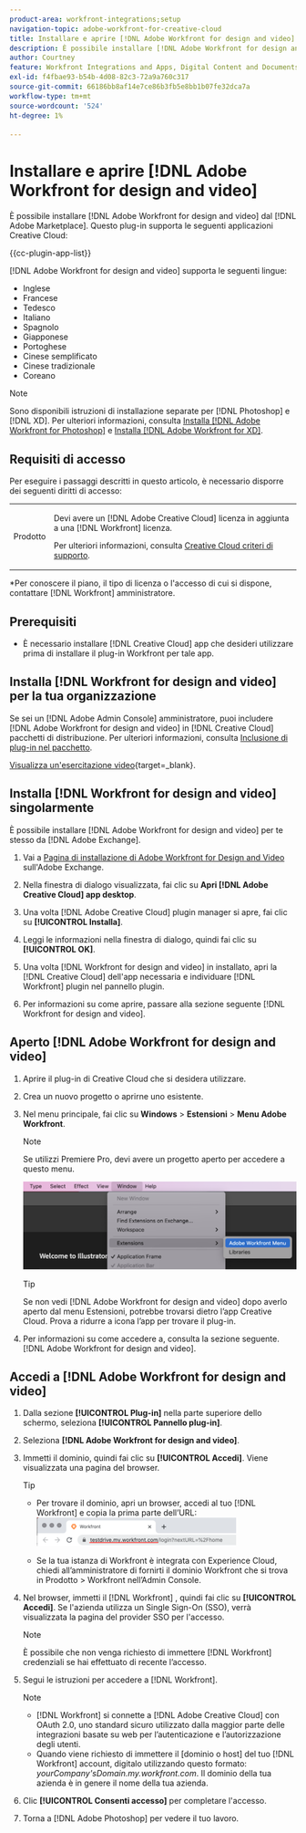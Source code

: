 ```yaml
---
product-area: workfront-integrations;setup
navigation-topic: adobe-workfront-for-creative-cloud
title: Installare e aprire [!DNL Adobe Workfront for design and video]
description: È possibile installare [!DNL Adobe Workfront for design and video] da Adobe Marketplace.
author: Courtney
feature: Workfront Integrations and Apps, Digital Content and Documents
exl-id: f4fbae93-b54b-4d08-82c3-72a9a760c317
source-git-commit: 66186bb8af14e7ce86b3fb5e8bb1b07fe32dca7a
workflow-type: tm+mt
source-wordcount: '524'
ht-degree: 1%

---
```


# Installare e aprire [!DNL Adobe Workfront for design and video]

È possibile installare [!DNL Adobe Workfront for design and video] dal [!DNL Adobe Marketplace]. Questo plug-in supporta le seguenti applicazioni Creative Cloud:

{{cc-plugin-app-list}}

[!DNL Adobe Workfront for design and video] supporta le seguenti lingue:

* Inglese
* Francese
* Tedesco
* Italiano
* Spagnolo
* Giapponese
* Portoghese
* Cinese semplificato
* Cinese tradizionale
* Coreano

>[!NOTE]
>
>Sono disponibili istruzioni di installazione separate per [!DNL Photoshop] e [!DNL XD]. Per ulteriori informazioni, consulta [Installa [!DNL Adobe Workfront for Photoshop]](/help/quicksilver/workfront-integrations-and-apps/adobe-workfront-for-creative-cloud/wf-cc-install-ps.md) e [Installa [!DNL Adobe Workfront for XD]](/help/quicksilver/workfront-integrations-and-apps/adobe-workfront-for-creative-cloud/wf-adobe-xd-install.md).


## Requisiti di accesso

Per eseguire i passaggi descritti in questo articolo, è necessario disporre dei seguenti diritti di accesso:

<table style="table-layout:auto"> 
 <col> 
 <col> 
 <tbody> 
 <!-- <tr> 
   <td role="rowheader">[!DNL Adobe Workfront] plan*</td> 
   <td> <p>[!UICONTROL Pro] or higher</p> </td> 
  </tr> 
  <tr data-mc-conditions=""> 
   <td role="rowheader">[!DNL Adobe Workfront] license*</td> 
   <td> <p>[!UICONTROL Work] or [!UICONTROL Plan]</p> </td> 
  </tr> -->
  <tr> 
   <td role="rowheader">Prodotto</td> 
   <td><p>Devi avere un [!DNL Adobe Creative Cloud] licenza in aggiunta a una [!DNL Workfront] licenza.</p><p>Per ulteriori informazioni, consulta <a href="https://helpx.adobe.com/support/programs/cc-support-policy.html#cce" class="MCXref xref" xrefformat="{para}">Creative Cloud criteri di supporto</a>.</p></td> 
  </tr> 
 </tbody> 
</table>

&#42;Per conoscere il piano, il tipo di licenza o l&#39;accesso di cui si dispone, contattare [!DNL Workfront] amministratore.

## Prerequisiti

* È necessario installare [!DNL Creative Cloud] app che desideri utilizzare prima di installare il plug-in Workfront per tale app.

## Installa [!DNL Workfront for design and video] per la tua organizzazione

Se sei un [!DNL Adobe Admin Console] amministratore, puoi includere [!DNL Adobe Workfront for design and video] in [!DNL Creative Cloud] pacchetti di distribuzione. Per ulteriori informazioni, consulta [Inclusione di plug-in nel pacchetto](https://helpx.adobe.com/in/enterprise/using/manage-extensions.html).

[Visualizza un&#39;esercitazione video](https://www.youtube.com/watch?v=zzvXNLIBzrc){target=_blank}.

## Installa [!DNL Workfront for design and video] singolarmente

È possibile installare [!DNL Adobe Workfront for design and video] per te stesso da [!DNL Adobe Exchange].

1. Vai a [Pagina di installazione di Adobe Workfront for Design and Video](https://adobe.com/go/cc_plugins_discover_plugin?pluginId=108938&amp;workflow=share) sull&#39;Adobe Exchange.
1. Nella finestra di dialogo visualizzata, fai clic su **Apri [!DNL Adobe Creative Cloud] app desktop**.
1. Una volta [!DNL Adobe Creative Cloud] plugin manager si apre, fai clic su **[!UICONTROL Installa]**.
1. Leggi le informazioni nella finestra di dialogo, quindi fai clic su **[!UICONTROL OK]**.
1. Una volta [!DNL Workfront for design and video] in installato, apri la [!DNL Creative Cloud] dell&#39;app necessaria e individuare [!DNL Workfront] plugin nel pannello plugin.

1. Per informazioni su come aprire, passare alla sezione seguente [!DNL Workfront for design and video].

## Aperto [!DNL Adobe Workfront for design and video]

1. Aprire il plug-in di Creative Cloud che si desidera utilizzare.

1. Crea un nuovo progetto o aprirne uno esistente.

1. Nel menu principale, fai clic su **Windows** > **Estensioni** > **Menu Adobe Workfront**.

   >[!NOTE]
   >
   >Se utilizzi Premiere Pro, devi avere un progetto aperto per accedere a questo menu.

   ![](assets/adobe-workfront-menu.png)


   >[!TIP]
   >
   >Se non vedi [!DNL Adobe Workfront for design and video] dopo averlo aperto dal menu Estensioni, potrebbe trovarsi dietro l’app Creative Cloud. Prova a ridurre a icona l’app per trovare il plug-in.

1. Per informazioni su come accedere a, consulta la sezione seguente. [!DNL Adobe Workfront for design and video].


## Accedi a [!DNL Adobe Workfront for design and video]

1. Dalla sezione **[!UICONTROL Plug-in]** nella parte superiore dello schermo, seleziona **[!UICONTROL Pannello plug-in]**.
1. Seleziona **[!DNL Adobe Workfront for design and video]**.
1. Immetti il dominio, quindi fai clic su **[!UICONTROL Accedi]**. Viene visualizzata una pagina del browser.

   >[!TIP]
   >
   >* Per trovare il dominio, apri un browser, accedi al tuo [!DNL Workfront] e copia la prima parte dell’URL:\
   >![](assets/domain-350x50.png)
   >
   > * Se la tua istanza di Workfront è integrata con Experience Cloud, chiedi all’amministratore di fornirti il dominio Workfront che si trova in Prodotto > Workfront nell’Admin Console.

1. Nel browser, immetti il [!DNL Workfront] , quindi fai clic su **[!UICONTROL Accedi]**. Se l&#39;azienda utilizza un Single Sign-On (SSO), verrà visualizzata la pagina del provider SSO per l&#39;accesso.

   >[!NOTE]
   >
   >È possibile che non venga richiesto di immettere [!DNL Workfront] credenziali se hai effettuato di recente l’accesso.

1. Segui le istruzioni per accedere a [!DNL Workfront].

   >[!NOTE]
   >
   >* [!DNL Workfront] si connette a [!DNL Adobe Creative Cloud] con OAuth 2.0, uno standard sicuro utilizzato dalla maggior parte delle integrazioni basate su web per l’autenticazione e l’autorizzazione degli utenti.
   >* Quando viene richiesto di immettere il [dominio o host] del tuo [!DNL Workfront] account, digitalo utilizzando questo formato: *yourCompany&#39;sDomain.my.workfront.com*. Il dominio della tua azienda è in genere il nome della tua azienda.

1. Clic **[!UICONTROL Consenti accesso]** per completare l&#39;accesso.
1. Torna a [!DNL Adobe Photoshop] per vedere il tuo lavoro.

